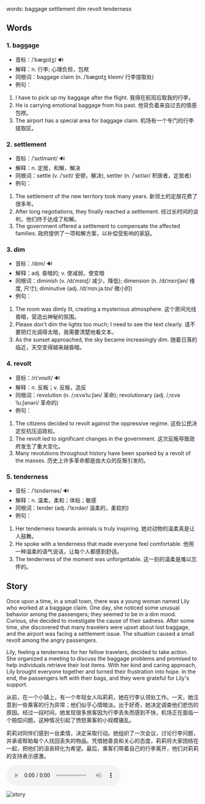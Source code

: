 words: baggage settlement dim revolt tenderness

## Words
### 1. baggage
- 音标：/ˈbæɡɪdʒ/ <span style="cursor: pointer;" onclick="document.getElementById('audio-player-1').play()">🔊</span>
  <audio id="audio-player-1" src="https:/files.dwong.top/words/baggage.mp3" style="display:none;"></audio>
- 解释：n. 行李; 心理负担，包袱
- 同根词：baggage claim (n. /ˈbæɡɪdʒ kleɪm/ 行李提取处)
- 例句：
1. I have to pick up my baggage after the flight. 我得在航班后取我的行李。
2. He is carrying emotional baggage from his past. 他背负着来自过去的情感包袱。
3. The airport has a special area for baggage claim. 机场有一个专门的行李提取区。

### 2. settlement
- 音标：/ˈsɛtlmənt/ <span style="cursor: pointer;" onclick="document.getElementById('audio-player-2').play()">🔊</span>
  <audio id="audio-player-2" src="https:/files.dwong.top/words/settlement.mp3" style="display:none;"></audio>
- 解释：n. 定居，和解，解决
- 同根词：settle (v. /ˈsɛtl/ 安顿，解决), settler (n. /ˈsɛtlər/ 积居者，定居者)
- 例句：
1. The settlement of the new territory took many years. 新领土的定居花费了很多年。
2. After long negotiations, they finally reached a settlement. 经过长时间的谈判，他们终于达成了和解。
3. The government offered a settlement to compensate the affected families. 政府提供了一项和解方案，以补偿受影响的家庭。

### 3. dim
- 音标：/dɪm/ <span style="cursor: pointer;" onclick="document.getElementById('audio-player-3').play()">🔊</span>
  <audio id="audio-player-3" src="https:/files.dwong.top/words/dim.mp3" style="display:none;"></audio>
- 解释：adj. 昏暗的; v. 使减弱，使变暗
- 同根词：diminish (v. /dɪˈmɪnɪʃ/ 减少，降低); dimension (n. /dɪˈmɛnʃən/ 维度, 尺寸); diminutive (adj. /dɪˈmɪn.jə.tɪv/ 微小的)
- 例句：
1. The room was dimly lit, creating a mysterious atmosphere. 这个房间光线昏暗，营造出神秘的氛围。
2. Please don't dim the lights too much; I need to see the text clearly. 请不要把灯光调得太暗，我需要清楚地看文本。
3. As the sunset approached, the sky became increasingly dim. 随着日落的临近，天空变得越来越昏暗。

### 4. revolt
- 音标：/rɪˈvoʊlt/ <span style="cursor: pointer;" onclick="document.getElementById('audio-player-4').play()">🔊</span>
  <audio id="audio-player-4" src="https:/files.dwong.top/words/revolt.mp3" style="display:none;"></audio>
- 解释：n. 反叛；v. 反叛，造反
- 同根词：revolution (n. /ˌrɛvəˈluːʃən/ 革命); revolutionary (adj. /ˌrɛvəˈluːʃənəri/ 革命的)
- 例句：
1. The citizens decided to revolt against the oppressive regime. 这些公民决定反抗压迫政权。
2. The revolt led to significant changes in the government. 这次反叛导致政府发生了重大变化。
3. Many revolutions throughout history have been sparked by a revolt of the masses. 历史上许多革命都是由大众的反叛引发的。

### 5. tenderness
- 音标：/ˈtɛndərnəs/ <span style="cursor: pointer;" onclick="document.getElementById('audio-player-5').play()">🔊</span>
  <audio id="audio-player-5" src="https:/files.dwong.top/words/tenderness.mp3" style="display:none;"></audio>
- 解释：n. 温柔，柔和；体贴；敏感
- 同根词：tender (adj. /ˈtɛndər/ 温柔的，柔软的)
- 例句：
1. Her tenderness towards animals is truly inspiring. 她对动物的温柔真是让人鼓舞。
2. He spoke with a tenderness that made everyone feel comfortable. 他用一种温柔的语气说话，让每个人都感到舒适。
3. The tenderness of the moment was unforgettable. 这一刻的温柔是难以忘怀的。

## Story
Once upon a time, in a small town, there was a young woman named Lily who worked at a baggage claim. One day, she noticed some unusual behavior among the passengers; they seemed to be in a dim mood. Curious, she decided to investigate the cause of their sadness. After some time, she discovered that many travelers were upset about lost baggage, and the airport was facing a settlement issue. The situation caused a small revolt among the angry passengers. 

Lily, feeling a tenderness for her fellow travelers, decided to take action. She organized a meeting to discuss the baggage problems and promised to help individuals retrieve their lost items. With her kind and caring approach, Lily brought everyone together and turned their frustration into hope. In the end, the passengers left with their bags, and they were grateful for Lily's support.

从前，在一个小镇上，有一个年轻女人叫莉莉，她在行李认领处工作。一天，她注意到一些乘客的行为异常；他们似乎心情暗淡。出于好奇，她决定调查他们悲伤的原因。经过一段时间，她发现很多旅客因为行李丢失而感到不快，机场正在面临一个赔偿问题。这种情况引起了愤怒乘客的小规模骚乱。

莉莉对同伴们感到一丝柔情，决定采取行动。她组织了一次会议，讨论行李问题，并承诺帮助每个人找回丢失的物品。凭借她善良和关心的态度，莉莉将大家团结在一起，把他们的沮丧转化为希望。最后，乘客们带着自己的行李离开，他们对莉莉的支持表示感激。


<audio controls>
  <source src="https:/files.dwong.top/story/bb9bf3b66b75b4935c194d42996608b4.mp3" type="audio/mpeg">
  你的浏览器不支持音频元素。
</audio>
    

![story](https:/files.dwong.top/image/bb9bf3b66b75b4935c194d42996608b4.png)

